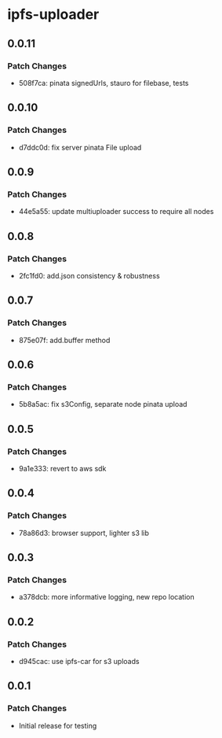 # ipfs-uploader

## 0.0.11

### Patch Changes

- 508f7ca: pinata signedUrls, stauro for filebase, tests

## 0.0.10

### Patch Changes

- d7ddc0d: fix server pinata File upload

## 0.0.9

### Patch Changes

- 44e5a55: update multiuploader success to require all nodes

## 0.0.8

### Patch Changes

- 2fc1fd0: add.json consistency & robustness

## 0.0.7

### Patch Changes

- 875e07f: add.buffer method

## 0.0.6

### Patch Changes

- 5b8a5ac: fix s3Config, separate node pinata upload

## 0.0.5

### Patch Changes

- 9a1e333: revert to aws sdk

## 0.0.4

### Patch Changes

- 78a86d3: browser support, lighter s3 lib

## 0.0.3

### Patch Changes

- a378dcb: more informative logging, new repo location

## 0.0.2

### Patch Changes

- d945cac: use ipfs-car for s3 uploads

## 0.0.1

### Patch Changes

- Initial release for testing
